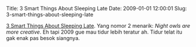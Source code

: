Title: 3 Smart Things About Sleeping Late
Date: 2009-01-01 12:00:01
Slug: 3-smart-things-about-sleeping-late

[3 Smart Things About Sleeping Late](http://www.wired.com/science/discoveries/magazine/17-01/st_3st). Yang nomor 2 menarik: _Night owls are more creative_. Eh tapi 2009 gue mau tidur lebih teratur ah. Tidur telat itu gak enak pas besok siangnya.